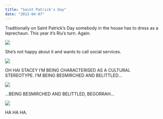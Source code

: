 ```yaml
---
title: "Saint Patrick's Day"
date: "2013-04-07"
---
```


Traditionally on Saint Patrick’s Day somebody in the house has to dress as a leprechaun. This year it’s Riu’s turn. Again.

![](images/tumblr_inline_mkulmeVPyA1qz4rgp.jpg)

She’s not happy about it and wants to call social services.

![](images/tumblr_inline_mkulo8ZRF91qz4rgp.jpg)

OH HAI STACEY I’M BEING CHARACTERISED AS A CULTURAL STEREOTYPE. I’M BEING BESMIRCHED AND BELITTLED…

![](images/tumblr_inline_mkulsxU68t1qz4rgp.jpg)

…BEING BESMIRCHED AND BELITTLED, BEGORRAH…

![](images/tumblr_inline_mkulviWR891qz4rgp.jpg)

HA HA HA.
